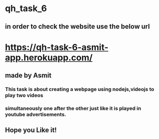 # qh_task_6
## in order to check the website use the below url
# https://qh-task-6-asmit-app.herokuapp.com/
## made by Asmit 
### This task is about creating a webpage using nodejs,videojs to play two videos 
### simultaneously one after the other just like it is played in youtube advertisements.

## Hope you Like it!
